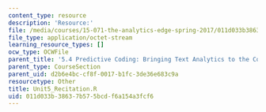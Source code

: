 ```yaml
---
content_type: resource
description: 'Resource:'
file: /media/courses/15-071-the-analytics-edge-spring-2017/011d033b38637b575bcdf6a154a3fcf6_Unit5_Recitation.R
file_type: application/octet-stream
learning_resource_types: []
ocw_type: OCWFile
parent_title: '5.4 Predictive Coding: Bringing Text Analytics to the Courtroom  (Recitation)'
parent_type: CourseSection
parent_uid: d2b6e4bc-cf8f-0017-b1fc-3de36e683c9a
resourcetype: Other
title: Unit5_Recitation.R
uid: 011d033b-3863-7b57-5bcd-f6a154a3fcf6
---
```

